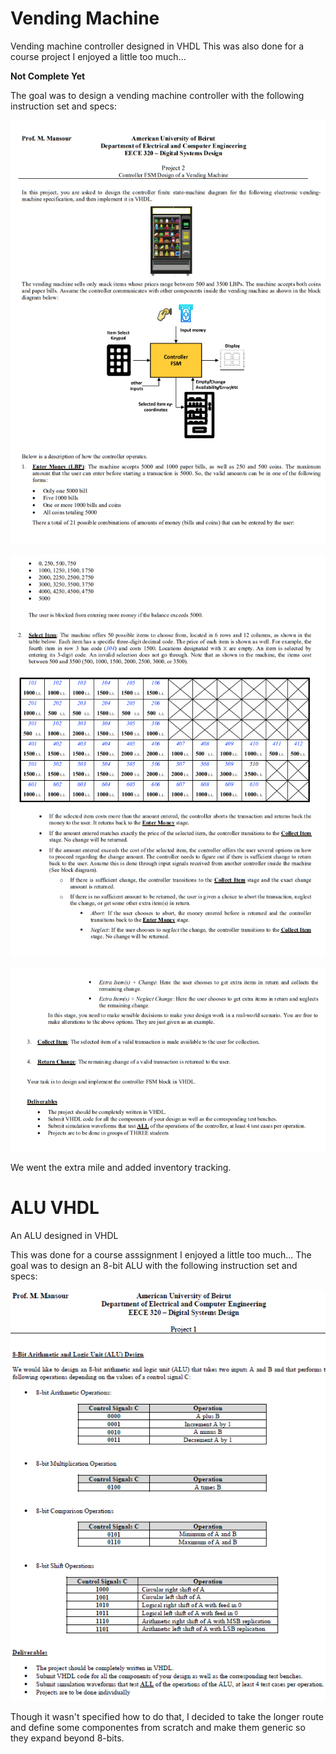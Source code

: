 # Vending Machine

Vending machine controller designed in VHDL
This was also done for a course project I enjoyed a little too much...

**Not Complete Yet**

The goal was to design a vending machine controller with the following instruction set and specs:
<p align= "center">
  <img src="https://github.com/this-marwan/ALU_VHDL/blob/master/assignmentB_1.PNG?raw=true" alt="assignment pic"/>
</p>
<p align= "center">
  <img src="https://github.com/this-marwan/ALU_VHDL/blob/master/assignmentB_2.PNG?raw=true" alt="assignment pic"/>
</p>
<p align= "center">
  <img src="https://github.com/this-marwan/ALU_VHDL/blob/master/assignmentB_3.PNG?raw=true" alt="assignment pic"/>
</p>

We went the extra mile and added inventory tracking.

# ALU VHDL
An ALU designed in VHDL


This was done for a course asssignment I enjoyed a little too much...
The goal was to design an 8-bit ALU with the following instruction set and specs:
<p align= "center">
  <img src="https://github.com/this-marwan/ALU_VHDL/blob/master/assignment.PNG?raw=true" alt="assignment pic"/>
</p>

Though it wasn't specified how to do that, I decided to take the longer route and define some componentes from scratch and make them generic so they expand beyond 8-bits.
